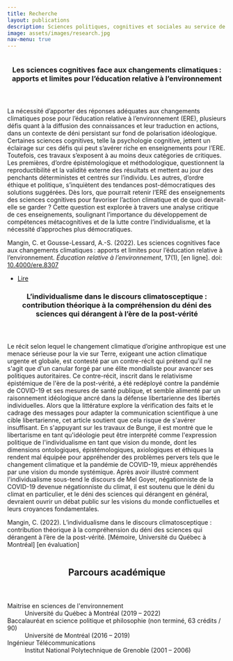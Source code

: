```yaml
---
title: Recherche
layout: publications
description: Sciences politiques, cognitives et sociales au service de la compréhension de la post-vérité
image: assets/images/research.jpg
nav-menu: true
---
```


<!-- Main -->
<div id="main">

<!-- Two -->
<section id="two" class="spotlights">
	<section>
		<a href="https://doi.org/10.4000/ere.8307" class="image">
			<img src="{% link assets/images/ere.jpg %}" alt="" data-position="center center" />
		</a>
		<div class="content">
			<div class="inner">
				<header class="major">
					<h3>Les sciences cognitives face aux changements climatiques : apports et limites pour l’éducation relative à l’environnement</h3>
				</header>
				<p>La nécessité d’apporter des réponses adéquates aux changements climatiques pose pour l’éducation relative à l’environnement (ERE), plusieurs défis quant à la diffusion des connaissances et leur traduction en actions, dans un contexte de déni persistant sur fond de polarisation idéologique. Certaines sciences cognitives, telle la psychologie cognitive, jettent un éclairage sur ces défis qui peut s’avérer riche en enseignements pour l’ERE. Toutefois, ces travaux s’exposent à au moins deux catégories de critiques. Les premières, d’ordre épistémologique et méthodologique, questionnent la reproductibilité et la validité externe des résultats et mettent au jour des penchants déterministes et centrés sur l’individu. Les autres, d’ordre éthique et politique, s’inquiètent des tendances post-démocratiques des solutions suggérées. Dès lors, que pourrait retenir l’ERE des enseignements des sciences cognitives pour favoriser l’action climatique et de quoi devrait-elle se garder ? Cette question est explorée à travers une analyse critique de ces enseignements, soulignant l’importance du développement de compétences métacognitives et de la lutte contre l’individualisme, et la nécessité d’approches plus démocratiques.</p>
				<p>Mangin, C. et Gousse-Lessard, A.-S. (2022). Les sciences cognitives face aux changements climatiques : apports et limites pour l’éducation relative à l’environnement. <i>Éducation relative à l’environnement</i>, 17(1), [en ligne]. doi: <a href="https://doi.org/10.4000/ere.8307">10.4000/ere.8307</a></p>
				<ul class="actions">
					<li><a href="https://doi.org/10.4000/ere.8307" class="button next" target="_blank">Lire</a></li>
				</ul>
			</div>
		</div>
	</section>
</section>

<!-- Three -->
<section id="three" class="spotlights">
	<section>
		<div class="content">
			<div class="inner">
				<header class="major">
					<h3>L’individualisme dans le discours climatosceptique : contribution théorique à la compréhension du déni des sciences qui dérangent à l’ère de la post-vérité</h3>
				</header>
				<p>Le récit selon lequel le changement climatique d’origine anthropique est une menace sérieuse pour la vie sur Terre, exigeant une action climatique urgente et globale, est contesté par un contre-récit qui prétend qu'il ne s'agit que d'un canular forgé par une élite mondialiste pour avancer ses politiques autoritaires. Ce contre-récit, inscrit dans le relativisme épistémique de l'ère de la post-vérité, a été redéployé contre la pandémie de COVID-19 et ses mesures de santé publique, et semble alimenté par un raisonnement idéologique ancré dans la défense libertarienne des libertés individuelles. Alors que la littérature explore la vérification des faits et le cadrage des messages pour adapter la communication scientifique à une cible libertarienne, cet article soutient que cela risque de s'avérer insuffisant. En s'appuyant sur les travaux de Bunge, il est montré que le libertarisme en tant qu'idéologie peut être interprété comme l'expression politique de l'individualisme en tant que vision du monde, dont les dimensions ontologiques, épistémologiques, axiologiques et éthiques la rendent mal équipée pour appréhender des problèmes pervers tels que le changement climatique et la pandémie de COVID-19, mieux appréhendés par une vision du monde systémique. Après avoir illustré comment l'individualisme sous-tend le discours de Mel Goyer, négationniste de la COVID-19 devenue négationniste du climat, il est soutenu que le déni du climat en particulier, et le déni des sciences qui dérangent en général, devraient ouvrir un débat public sur les visions du monde conflictuelles et leurs croyances fondamentales.</p>
				<p>Mangin, C. (2022). L’individualisme dans le discours climatosceptique : contribution théorique à la compréhension du déni des sciences qui dérangent à l’ère de la post-vérité. [Mémoire, Université du Québec à Montréal] [en évaluation]</p>
			</div>
		</div>
		<a href="https://doi.org/10.4000/ere.8307" class="image">
			<img src="{% link assets/images/uqam.png %}" alt="" data-position="center center" />
		</a>
	</section>
</section>

<!-- Four -->
<section id="four" class="major">
	<div class="inner">
		<div class="content">
			<div class="inner">
				<header class="major">
					<h2>Parcours académique</h2>
				</header>
				<dl>
					<dt>Maitrise en sciences de l'environnement</dt>
					<dd>Université du Québec à Montréal (2019 – 2022)</dd>
					<dt>Baccalauréat en science politique et philosophie (non terminé, 63 crédits / 90)</dt>
					<dd>Université de Montréal (2016 – 2019)</dd>
					<dt>Ingénieur Télécommunications</dt>
					<dd>Institut National Polytechnique de Grenoble (2001 – 2006)</dd>
				</dl>
			</div>
		</div>
	</div>
</section>

</div>

